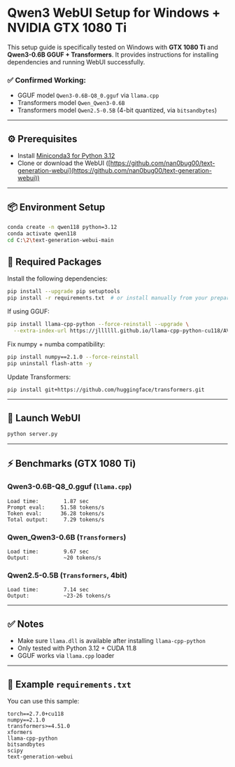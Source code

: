 # Qwen3 WebUI Setup for Windows + NVIDIA GTX 1080 Ti

This setup guide is specifically tested on Windows with **GTX 1080 Ti** and **Qwen3-0.6B GGUF + Transformers**. It provides instructions for installing dependencies and running WebUI successfully.

### ✅ Confirmed Working:

* GGUF model `Qwen3-0.6B-Q8_0.gguf` via `llama.cpp`
* Transformers model `Qwen_Qwen3-0.6B`
* Transformers model `Qwen2.5-0.5B` (4-bit quantized, via `bitsandbytes`)

---

## ⚙️ Prerequisites

* Install [Miniconda3 for Python 3.12](https://repo.anaconda.com/miniconda/Miniconda3-py312_24.1.2-0-Windows-x86_64.exe)
* Clone or download the WebUI ([https://github.com/nan0bug00/text-generation-webui](https://github.com/nan0bug00/text-generation-webui))

---

## 📦 Environment Setup

```bash
conda create -n qwen118 python=3.12
conda activate qwen118
cd C:\2\text-generation-webui-main
```

## 🔧 Required Packages

Install the following dependencies:

```bash
pip install --upgrade pip setuptools
pip install -r requirements.txt  # or install manually from your prepared requirements file
```

If using GGUF:

```bash
pip install llama-cpp-python --force-reinstall --upgrade \
  --extra-index-url https://jllllll.github.io/llama-cpp-python-cu118/AVX2/cu118
```

Fix numpy + numba compatibility:

```bash
pip install numpy==2.1.0 --force-reinstall
pip uninstall flash-attn -y
```

Update Transformers:

```bash
pip install git+https://github.com/huggingface/transformers.git
```

---

## 🚀 Launch WebUI

```bash
python server.py
```

---

## ⚡ Benchmarks (GTX 1080 Ti)

### Qwen3-0.6B-Q8\_0.gguf (`llama.cpp`)

```
Load time:        1.87 sec
Prompt eval:     51.58 tokens/s
Token eval:      36.28 tokens/s
Total output:     7.29 tokens/s
```

### Qwen\_Qwen3-0.6B (`Transformers`)

```
Load time:        9.67 sec
Output:           ~20 tokens/s
```

### Qwen2.5-0.5B (`Transformers`, 4bit)

```
Load time:        7.14 sec
Output:           ~23-26 tokens/s
```

---

## ✅ Notes

* Make sure `llama.dll` is available after installing `llama-cpp-python`
* Only tested with Python 3.12 + CUDA 11.8
* GGUF works via `llama.cpp` loader

---

## 📁 Example `requirements.txt`

You can use this sample:

```
torch==2.7.0+cu118
numpy==2.1.0
transformers>=4.51.0
xformers
llama-cpp-python
bitsandbytes
scipy
text-generation-webui
```

